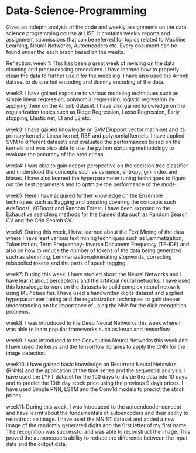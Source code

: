 # Data-Science-Programming

Gives an indepth analysis of the code and weekly assignments on the data science programming course at USF. It contains weekly reports and assignment submissions that can be referred for topics related to Machine Learning, Neural Networks, Autoencoders etc. Every document can be found under the each brach based on the weeks.


Reflection:
week 1:
This has been a great week of revising on the data cleaning and preprocessing procedures. I have learned how to properly clean the data to further use it for the modeling. I have also used the Airbnb dataset to do one hot encoding and dummy encoding of the data.

week2:
I have gained exposure to various modeling techniques such as simple linear regression, polynomial regression, logistic regression by applying them on the Airbnb dataset. I have also gained knowledge on the regularization topics such as Ridge Regression, Lasso Regression, Early stopping, Elastic net, L1 and L2 etc.

week3:
I have gained knowlegde on SVM(Support vector machine) and its primary kernels: Linear kernel, RBF and polynomial kernels. I have applied SVM to different datasets and evaluated the performances based on the kernels and was also able to use the python scripting methodology to evaluate the accuracy of the predictions.

week4:
I was able to gain deeper perspective on the decision tree classifier and understood the concepts such as variance, entropy, gini index and biases. I have also learned the hyperparameter tuning techniques to figure out the best parameters and to optmizie the performance of the model.

week5:
Here I have acquired further knowledge on the Ensemble techniques such as Bagging and boosting covering the concepts such AdaBoost, XGBoost and Random Forest. I have been exposed to the Exhaustive searching methods for the trained data such as Random Search CV and the Grid Search CV.

week6:
During this week, I have learned about the Text Mining of the data where I have leart various text mining techniques such as Lemmatization, Tokenization, Term Frequencey- Inverse Document Frequency (TF-IDF) and also on how to reduce the number of tokens of the data being generated such as stemming, Lemmanization,eliminating stopwords, correcting misspelled tokens and the parts of speeh tagging.

week7:
During this week, I have studied about the Neural Networks and I have learnt about perceptrons and the artificial neural networks. I have used this knowledge to work on the datasets to build complex neural netowrk using MLP classifier. I have used a handwritten digits dataset and applied hyperparameter tuning and the regularization techniques to gain deeper understanding on the importance of using the NNs for the digit recognition problems.

week8:
I was introduced to the Deep Neural Networks this week where I was able to learn popular frameworks such as keras and tensorflow.

week9:
I was introduced to the Convolution Neural Networks this week and I have used the keras and the tensorflow libraries to apply the CNN for the image detection.

week10:
I have gained basic knowledge on Recurrent Neural Netowkrs (RNNs) and the application of the time series and the sequential analysis. I have used the LYFT dataset for the 100 days to divide the data into 10 days and to predict the 10th day stock price using the previous 9 days prices. I have used Simple RNN, LSTM and the Conv1d models to predict the stock prices.

week11:
During this week, I was introduced to the autoendcoder concept and have learnt about the fundamentals of autoencoders and their ability to recontruct an image. I have used the MNIST dataset and added a new image of the randomly generated digits and the first letter of my first name. The recognition was successful and was able to reconstruct the image. This proved the autoencoders ability to reduce the difference between the input data and the output data.
